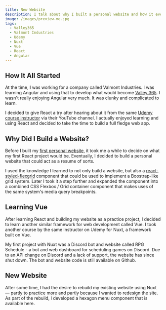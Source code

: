 ```yaml
---
title: New Website
description: I talk about why I built a personal website and how it evolved over time.
image: /images/preview-me.jpg
tags:
  - Valley365
  - Valmont Industries
  - Udemy
  - Nuxt
  - Vue
  - React
  - Angular
---
```


## How It All Started

At the time, I was working for a company called Valmont Industries. I was learning Angular and using that to develop what would become <a href="https://www.valley365.com" target="_blank" rel="noreferrer noopener">Valley 365</a>. I wasn't really enjoying Angular very much. It was clunky and complicated to learn.

<blog-img src="/images/preview-valley-365.jpg" width="500"></blog-img>

I decided to give React a try after hearing about it from the same <a href="https://www.udemy.com/user/academind/" target="_blank" rel="noreferrer noopener">Udemy course instructor</a> via their YouTube channel. I actually enjoyed learning and using React and decided to take the time to build a full fledge web app.

## Why Did I Build a Website?

Before I built my <a href="https://mattdekok.herokuapp.com" target="_blank" rel="noreferrer noopener">first personal website</a>, it took me a while to decide on what my first React project would be. Eventually, I decided to build a personal website that could act as a resume of sorts.

<blog-img src="/images/preview-me.jpg"></blog-img>

I used the knowledge I learned to not only build a website, but also a <a href="https://github.com/sillvva/react-styled-flexgrid" target="_blank" rel="noreferrer noopener">react-styled-flexgrid</a> component that could be used to implement a Boostrap-like grid system. Later I took it a step further and expanded the component into a combined CSS Flexbox / Grid container component that makes uses of the same system's media query breakpoints.

## Learning Vue

After learning React and building my website as a practice project, I decided to learn another similar framework for web development called Vue. I took another course by the same instructor on Udemy for Nuxt, a framework built on Vue.

My first project with Nuxt was a Discord bot and website called RPG Schedule - a bot and web dashboard for scheduling games on Discord. Due to an API change on Discord and a lack of support, the website has since shut down. The bot and website code is still available <nuxt-link to="/projects">on Github</nuxt-link>.

<blog-img src="/images/preview-rpgschedule.jpg"></blog-img>

## New Website

After some time, I had the desire to rebuild my existing website using Nuxt &mdash; partly to practice more and partly because I wanted to redesign the site. As part of the rebuild, I developed a hexagon menu component that is available <nuxt-link to="/projects">here</nuxt-link>.